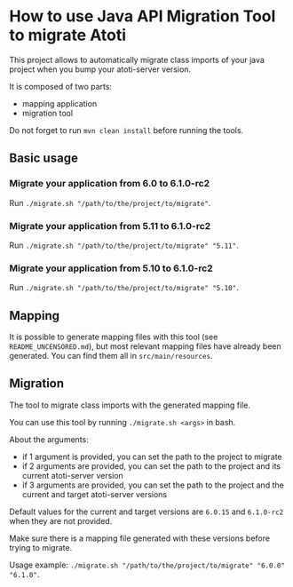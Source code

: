 # How to use Java API Migration Tool to migrate Atoti

This project allows to automatically migrate class imports of your java project when you bump your atoti-server version.

It is composed of two parts:
 - mapping application
 - migration tool

Do not forget to run `mvn clean install` before running the tools.

## Basic usage

### Migrate your application from 6.0 to 6.1.0-rc2

Run `./migrate.sh "/path/to/the/project/to/migrate"`.

### Migrate your application from 5.11 to 6.1.0-rc2

Run `./migrate.sh "/path/to/the/project/to/migrate" "5.11"`.

### Migrate your application from 5.10 to 6.1.0-rc2

Run `./migrate.sh "/path/to/the/project/to/migrate" "5.10"`.

## Mapping

It is possible to generate mapping files with this tool (see `README_UNCENSORED.md`), but most relevant mapping files have already been generated.
You can find them all in `src/main/resources`.

## Migration

The tool to migrate class imports with the generated mapping file.

You can use this tool by running `./migrate.sh <args>` in  bash.

About the arguments:
 - if 1 argument is provided, you can set the path to the project to migrate
 - if 2 arguments are provided, you can set the path to the project and its current atoti-server version
 - if 3 arguments are provided, you can set the path to the project and the current and target atoti-server versions

Default values for the current and target versions are `6.0.15` and `6.1.0-rc2` when they are not provided.

Make sure there is a mapping file generated with these versions before trying to migrate.

Usage example: `./migrate.sh "/path/to/the/project/to/migrate" "6.0.0" "6.1.0"`.
